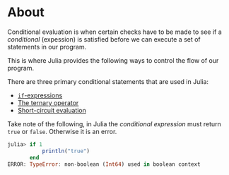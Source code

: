 # About

Conditional evaluation is when certain checks have to be made to see if a _conditional_ (expession) is satisfied before we can execute a set of statements in our program.

This is where Julia provides the following ways to control the flow of our program.

There are three primary conditional statements that are used in Julia:

- [`if`-expressions](https://exercism.lol/tracks/julia/concepts/if-expressions)
- [The ternary operator](https://exercism.lol/tracks/julia/concepts/ternary-operator)
- [Short-circuit evaluation](https://exercism.lol/tracks/julia/concepts/short-circuit-evaluation)

Take note of the following, in Julia the _conditional expression_ must return `true` or `false`. Otherwise it is an error.

```julia
julia> if 1
           println("true")
       end
ERROR: TypeError: non-boolean (Int64) used in boolean context
```